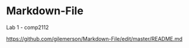 # Markdown-File
Lab 1 - comp2112

https://github.com/gilemerson/Markdown-File/edit/master/README.md
